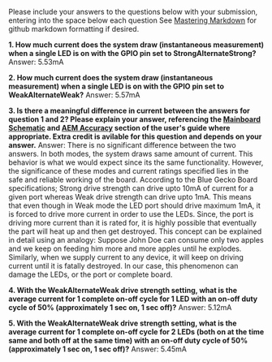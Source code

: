 Please include your answers to the questions below with your submission, entering into the space below each question
See [Mastering Markdown](https://guides.github.com/features/mastering-markdown/) for github markdown formatting if desired.

**1. How much current does the system draw (instantaneous measurement) when a single LED is on with the GPIO pin set to StrongAlternateStrong?**
   Answer: 5.53mA


**2. How much current does the system draw (instantaneous measurement) when a single LED is on with the GPIO pin set to WeakAlternateWeak?**
   Answer: 5.57mA


**3. Is there a meaningful difference in current between the answers for question 1 and 2? Please explain your answer, 
referencing the [Mainboard Schematic](https://www.silabs.com/documents/public/schematic-files/WSTK-Main-BRD4001A-A01-schematic.pdf) and [AEM Accuracy](https://www.silabs.com/documents/login/user-guides/ug279-brd4104a-user-guide.pdf) section of the user's guide where appropriate. Extra credit is avilable for this question and depends on your answer.**
   Answer: There is no significant difference between the two answers. In both modes, the system draws same amount of current. This behavior is what we would expect since its the same functionality. However, the significance of these modes and current ratings specified lies in the safe and reliable working of the board. According to the Blue Gecko Board specifications; Strong drive strength can drive upto 10mA of current for a given port whereas Weak drive strength can drive upto 1mA. This means that even though in Weak mode the LED port should drive maximum 1mA, it is forced to drive more current in order to use the LEDs. Since, the port is driving more current than it is rated for, it is highly possible that eventually the part will heat up and then get destroyed. This concept can be explained in detail using an analogy: Suppose John Doe can consume only two apples and we keep on feeding him more and more apples until he explodes. Similarly, when we supply current to any device, it will keep on driving current until it is fatally destroyed. In our case, this phenomenon can damage the LEDs, or the port or complete board.  


**4. With the WeakAlternateWeak drive strength setting, what is the average current for 1 complete on-off cycle for 1 LED with an on-off duty cycle of 50% (approximately 1 sec on, 1 sec off)?**
   Answer: 5.12mA


**5. With the WeakAlternateWeak drive strength setting, what is the average current for 1 complete on-off cycle for 2 LEDs (both on at the time same and both off at the same time) with an on-off duty cycle of 50% (approximately 1 sec on, 1 sec off)?**
   Answer: 5.45mA


